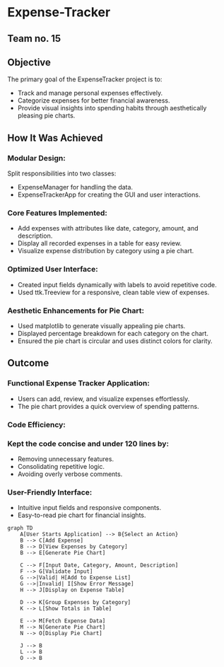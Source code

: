 # Expense-Tracker
## Team no. 15
## Objective
The primary goal of the ExpenseTracker project is to:

 - Track and manage personal expenses effectively.
 - Categorize expenses for better financial awareness.
 - Provide visual insights into spending habits through aesthetically pleasing pie charts.
## How It Was Achieved
### Modular Design:

Split responsibilities into two classes:
 - ExpenseManager for handling the data.
 - ExpenseTrackerApp for creating the GUI and user interactions.
### Core Features Implemented:

 - Add expenses with attributes like date, category, amount, and description.
 - Display all recorded expenses in a table for easy review.
 - Visualize expense distribution by category using a pie chart.
### Optimized User Interface:

 - Created input fields dynamically with labels to avoid repetitive code.
 - Used ttk.Treeview for a responsive, clean table view of expenses.
### Aesthetic Enhancements for Pie Chart:

 - Used matplotlib to generate visually appealing pie charts.
 - Displayed percentage breakdown for each category on the chart.
 - Ensured the pie chart is circular and uses distinct colors for clarity.
## Outcome
### Functional Expense Tracker Application:

 - Users can add, review, and visualize expenses effortlessly.
 - The pie chart provides a quick overview of spending patterns.
### Code Efficiency:

### Kept the code concise and under 120 lines by:
 - Removing unnecessary features.
 - Consolidating repetitive logic.
 - Avoiding overly verbose comments.
### User-Friendly Interface:

 - Intuitive input fields and responsive components.
 - Easy-to-read pie chart for financial insights.
   
```mermaid
graph TD
    A[User Starts Application] --> B{Select an Action}
    B --> C[Add Expense]
    B --> D[View Expenses by Category]
    B --> E[Generate Pie Chart]
    
    C --> F[Input Date, Category, Amount, Description]
    F --> G[Validate Input]
    G -->|Valid| H[Add to Expense List]
    G -->|Invalid| I[Show Error Message]
    H --> J[Display on Expense Table]
    
    D --> K[Group Expenses by Category]
    K --> L[Show Totals in Table]
    
    E --> M[Fetch Expense Data]
    M --> N[Generate Pie Chart]
    N --> O[Display Pie Chart]
    
    J --> B
    L --> B
    O --> B



